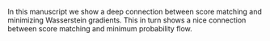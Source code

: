 In this manuscript we show a deep connection between score matching and minimizing Wasserstein gradients. This in turn shows a nice connection between score matching and minimum probability flow.

